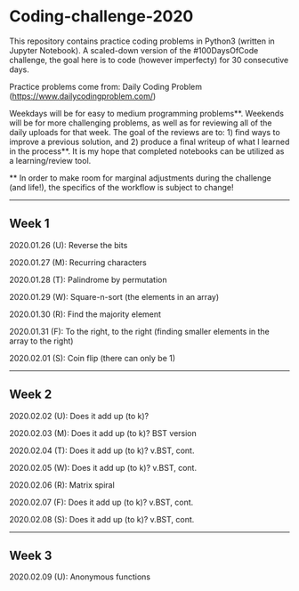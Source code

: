 # Coding-challenge-2020
This repository contains practice coding problems in Python3 (written in Jupyter Notebook). A scaled-down version of the #100DaysOfCode challenge, the goal here is to code (however imperfecty) for 30 consecutive days. 

Practice problems come from: Daily Coding Problem (https://www.dailycodingproblem.com/)  

Weekdays will be for easy to medium programming problems**.
Weekends will be for more challenging problems, as well as for reviewing all of the daily uploads for that week. The goal of the reviews are to: 1) find ways to improve a previous solution, and 2) produce a final writeup of what I learned in the process**. It is my hope that completed notebooks can be utilized as a learning/review tool. 

** In order to make room for marginal adjustments during the challenge (and life!), the specifics of the workflow is subject to change! 

------
Week 1
------
2020.01.26 (U): Reverse the bits 

2020.01.27 (M): Recurring characters

2020.01.28 (T): Palindrome by permutation

2020.01.29 (W): Square-n-sort (the elements in an array)

2020.01.30 (R): Find the majority element

2020.01.31 (F): To the right, to the right (finding smaller elements in the array to the right)

2020.02.01 (S): Coin flip (there can only be 1) 

------
Week 2
------
2020.02.02 (U): Does it add up (to k)?

2020.02.03 (M): Does it add up (to k)? BST version

2020.02.04 (T): Does it add up (to k)? v.BST, cont.

2020.02.05 (W): Does it add up (to k)? v.BST, cont.

2020.02.06 (R): Matrix spiral

2020.02.07 (F): Does it add up (to k)? v.BST, cont.

2020.02.08 (S): Does it add up (to k)? v.BST, cont.

------
Week 3
------
2020.02.09 (U): Anonymous functions

